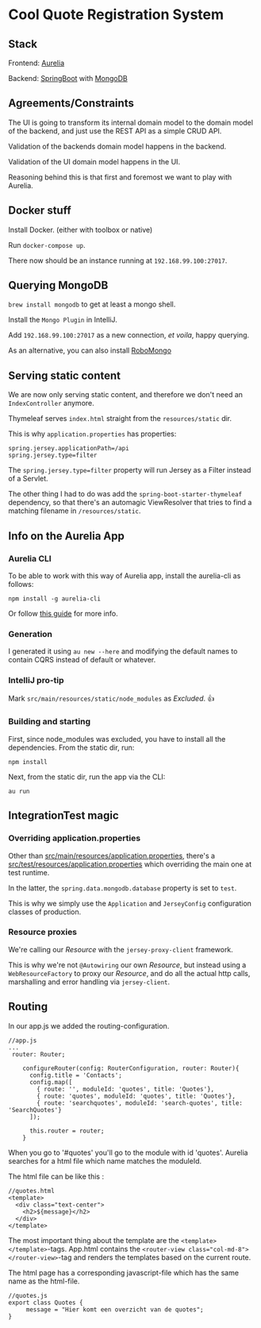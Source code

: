 # Cool Quote Registration System

## Stack
Frontend: [Aurelia](http://aurelia.io/)

Backend: [SpringBoot](http://projects.spring.io/spring-boot/) with [MongoDB](https://www.mongodb.com/)

## Agreements/Constraints
The UI is going to transform its internal domain model to the domain model of the backend, and just use the REST API as a simple CRUD API.

Validation of the backends domain model happens in the backend.

Validation of the UI domain model happens in the UI.

Reasoning behind this is that first and foremost we want to play with Aurelia.

## Docker stuff
Install Docker. (either with toolbox or native)

Run `docker-compose up`.

There now should be an instance running at `192.168.99.100:27017`.

## Querying MongoDB
`brew install mongodb` to get at least a mongo shell.

Install the `Mongo Plugin` in IntelliJ.

Add `192.168.99.100:27017` as a new connection, _et voila_, happy querying.

As an alternative, you can also install [RoboMongo](https://robomongo.org/)

## Serving static content
We are now only serving static content, and therefore we don't need an `IndexController` anymore.

Thymeleaf serves `index.html` straight from the `resources/static` dir.

This is why `application.properties` has properties:

    spring.jersey.applicationPath=/api
    spring.jersey.type=filter

The `spring.jersey.type=filter` property will run Jersey as a Filter instead of a Servlet.

The other thing I had to do was add the `spring-boot-starter-thymeleaf` dependency, so that there's an automagic ViewResolver that tries to find a matching filename in `/resources/static`.

## Info on the Aurelia App

### Aurelia CLI
To be able to work with this way of Aurelia app, install the aurelia-cli as follows:

```
npm install -g aurelia-cli
```

Or follow [this guide](http://aurelia.io/hub.html#/doc/article/aurelia/framework/latest/the-aurelia-cli/1) for more info.

### Generation
I generated it using `au new --here` and modifying the default names to contain CQRS instead of default or whatever.

### IntelliJ pro-tip
Mark `src/main/resources/static/node_modules` as _Excluded_. :+1:

### Building and starting
First, since node_modules was excluded, you have to install all the dependencies.
From the static dir, run:

```
npm install
```

Next, from the static dir, run the app via the CLI:

```
au run
```

## IntegrationTest magic
### Overriding application.properties
Other than [src/main/resources/application.properties](src/main/resources/application.properties), there's a [src/test/resources/application.properties](src/test/resources/application.properties) which overriding the main one at test runtime.

In the latter, the `spring.data.mongodb.database` property is set to `test`.

This is why we simply use the `Application` and `JerseyConfig` configuration classes of production.

### Resource proxies
We're calling our _Resource_ with the `jersey-proxy-client` framework.

This is why we're not `@Autowiring` our own _Resource_, but instead using a `WebResourceFactory` to proxy our _Resource_, and do all the actual http calls, marshalling and error handling via `jersey-client`.


## Routing
In our app.js we added the routing-configuration.
```
//app.js
...
 router: Router;

    configureRouter(config: RouterConfiguration, router: Router){
      config.title = 'Contacts';
      config.map([
        { route: '', moduleId: 'quotes', title: 'Quotes'},
        { route: 'quotes', moduleId: 'quotes', title: 'Quotes'},
        { route: 'searchquotes', moduleId: 'search-quotes', title: 'SearchQuotes'}
      ]);

      this.router = router;
    }
```

When you go to '#quotes' you'll go to the module with id 'quotes'.
Aurelia searches for a html file which name matches the moduleId.

The html file can be like this :
```
//quotes.html
<template>
  <div class="text-center">
    <h2>${message}</h2>
  </div>
</template>
```

The most important thing about the template are the ```<template></template>```-tags.
App.html contains the ```<router-view class="col-md-8"></router-view>```-tag and renders the templates based on the current route.

The html page has a corresponding javascript-file which has the same name as the html-file.

 ```
 //quotes.js
 export class Quotes {
      message = "Hier komt een overzicht van de quotes";
 }
 ```